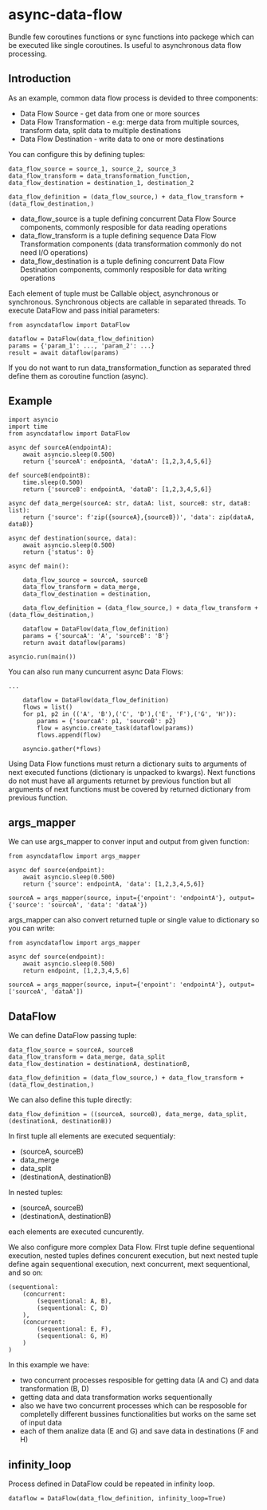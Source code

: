 # async-data-flow
Bundle few coroutines functions or sync functions into packege which can be executed like single coroutines. Is useful to asynchronous data flow processing.

## Introduction
As an example, common data flow process is devided to three components:
- Data Flow Source - get data from one or more sources
- Data Flow Transformation - e.g: merge data from multiple sources, transform data, split data to multiple destinations
- Data Flow Destination - write data to one or more destinations

You can configure this by defining tuples:

    data_flow_source = source_1, source_2, source_3
    data_flow_transform = data_transformation_function,
    data_flow_destination = destination_1, destination_2

    data_flow_definition = (data_flow_source,) + data_flow_transform + (data_flow_destination,)

- data_flow_source is a tuple defining concurrent Data Flow Source components, commonly resposible for data reading operations
- data_flow_transform is a tuple defining sequence Data Flow Transformation components (data transformation commonly do not need I/O operations)
- data_flow_destination is a tuple defining concurrent Data Flow Destination components, commonly resposible for data writing operations

Each element of tuple must be Callable object, asynchronous or synchronous. Synchronous objects are callable in separated threads. 
To execute DataFlow and pass initial parameters:

    from asyncdataflow import DataFlow
    
    dataflow = DataFlow(data_flow_definition)
    params = {'param_1': ..., 'param_2': ...}
    result = await dataflow(params)

If you do not want to run data_transformation_function as separated thred define them as coroutine function (async).   

## Example

    import asyncio
    import time
    from asyncdataflow import DataFlow

    async def sourceA(endpointA):
        await asyncio.sleep(0.500)
        return {'sourceA': endpointA, 'dataA': [1,2,3,4,5,6]}

    def sourceB(endpointB):
        time.sleep(0.500)
        return {'sourceB': endpointA, 'dataB': [1,2,3,4,5,6]}     

    async def data_merge(sourceA: str, dataA: list, sourceB: str, dataB: list):
        return {'source': f'zip({sourceA},{sourceB})', 'data': zip(dataA, dataB)}

    async def destination(source, data):
        await asyncio.sleep(0.500)
        return {'status': 0}

    async def main():

        data_flow_source = sourceA, sourceB
        data_flow_transform = data_merge,
        data_flow_destination = destination,

        data_flow_definition = (data_flow_source,) + data_flow_transform + (data_flow_destination,)

        dataflow = DataFlow(data_flow_definition)
        params = {'sourcaA': 'A', 'sourceB': 'B'}
        return await dataflow(params)

    asyncio.run(main())

You can also run many cuncurrent async Data Flows:

    ...

        dataflow = DataFlow(data_flow_definition)
        flows = list()
        for p1, p2 in (('A', 'B'),('C', 'D'),('E', 'F'),('G', 'H')):
            params = {'sourcaA': p1, 'sourceB': p2}
            flow = asyncio.create_task(dataflow(params))
            flows.append(flow)

        asyncio.gather(*flows)

Using Data Flow functions must return a dictionary suits to arguments of next executed functions (dictionary is unpacked to kwargs). Next functions do not must have all arguments returnet by previous function but all arguments of next functions must be covered by returned dictionary from previous function.

## args_mapper

We can use args_mapper to conver input and output from given function:

    from asyncdataflow import args_mapper

    async def source(endpoint):
        await asyncio.sleep(0.500)
        return {'source': endpointA, 'data': [1,2,3,4,5,6]}

    sourceA = args_mapper(source, input={'enpoint': 'endpointA'}, output={'source': 'sourceA', 'data': 'dataA'})

args_mapper can also convert returned tuple or single value to dictionary so you can write:

    from asyncdataflow import args_mapper

    async def source(endpoint):
        await asyncio.sleep(0.500)
        return endpoint, [1,2,3,4,5,6]

    sourceA = args_mapper(source, input={'enpoint': 'endpointA'}, output=['sourceA', 'dataA'])

## DataFlow

We can define DataFlow passing tuple:

    data_flow_source = sourceA, sourceB
    data_flow_transform = data_merge, data_split
    data_flow_destination = destinationA, destinationB,

    data_flow_definition = (data_flow_source,) + data_flow_transform + (data_flow_destination,)

We can also define this tuple directly:

    data_flow_definition = ((sourceA, sourceB), data_merge, data_split, (destinationA, destinationB))

In first tuple all elements are executed sequentialy:
- (sourceA, sourceB)
- data_merge
- data_split
- (destinationA, destinationB)

In nested tuples:
- (sourceA, sourceB)
- (destinationA, destinationB)

each elements are executed cuncurently.

We also configure more complex Data Flow. FIrst tuple define sequentional execution, nested tuples defines concurent execution, but next nested tuple define again sequentional execution, next concurrent, mext sequentional, and so on:

    (sequentional: 
        (concurrent: 
            (sequentional: A, B), 
            (sequentional: C, D)
        ), 
        (concurrent: 
            (sequentional: E, F), 
            (sequentional: G, H)
        )
    )

In this example we have:
- two concurrent processes resposible for getting data (A and C) and data transformation (B, D)
- getting data and data transformation works sequentionally
- also we have two concurrent processes which can be resposoble for completelly different bussines functionalities but works on the same set of input data
- each of them analize data (E and G) and save data in destinations (F and H)

## infinity_loop

Process defined in DataFlow could be repeated in infinity loop.

    dataflow = DataFlow(data_flow_definition, infinity_loop=True)

